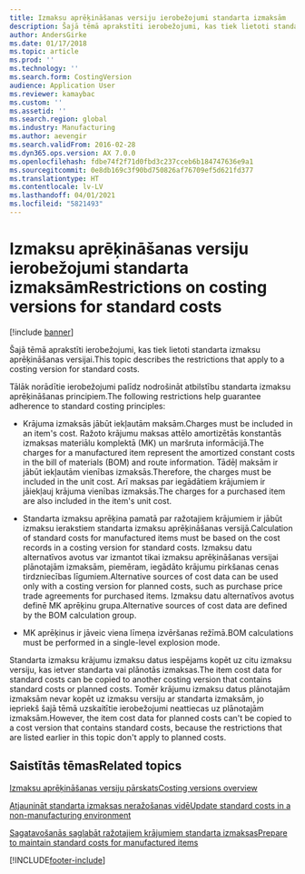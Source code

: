 ```yaml
---
title: Izmaksu aprēķināšanas versiju ierobežojumi standarta izmaksām
description: Šajā tēmā aprakstīti ierobežojumi, kas tiek lietoti standarta izmaksu aprēķināšanas versijai.
author: AndersGirke
ms.date: 01/17/2018
ms.topic: article
ms.prod: ''
ms.technology: ''
ms.search.form: CostingVersion
audience: Application User
ms.reviewer: kamaybac
ms.custom: ''
ms.assetid: ''
ms.search.region: global
ms.industry: Manufacturing
ms.author: aevengir
ms.search.validFrom: 2016-02-28
ms.dyn365.ops.version: AX 7.0.0
ms.openlocfilehash: fdbe74f2f71d0fbd3c237cceb6b184747636e9a1
ms.sourcegitcommit: 0e8db169c3f90bd750826af76709ef5d621fd377
ms.translationtype: HT
ms.contentlocale: lv-LV
ms.lasthandoff: 04/01/2021
ms.locfileid: "5821493"
---
```

#  <a name="restrictions-on-costing-versions-for-standard-costs"></a><span data-ttu-id="11d5f-103">Izmaksu aprēķināšanas versiju ierobežojumi standarta izmaksām</span><span class="sxs-lookup"><span data-stu-id="11d5f-103">Restrictions on costing versions for standard costs</span></span>

[!include [banner](../includes/banner.md)]

<span data-ttu-id="11d5f-104">Šajā tēmā aprakstīti ierobežojumi, kas tiek lietoti standarta izmaksu aprēķināšanas versijai.</span><span class="sxs-lookup"><span data-stu-id="11d5f-104">This topic describes the restrictions that apply to a costing version for standard costs.</span></span> 

<span data-ttu-id="11d5f-105">Tālāk norādītie ierobežojumi palīdz nodrošināt atbilstību standarta izmaksu aprēķināšanas principiem.</span><span class="sxs-lookup"><span data-stu-id="11d5f-105">The following restrictions help guarantee adherence to standard costing principles:</span></span>

-  <span data-ttu-id="11d5f-106">Krājuma izmaksās jābūt iekļautām maksām.</span><span class="sxs-lookup"><span data-stu-id="11d5f-106">Charges must be included in an item's cost.</span></span> <span data-ttu-id="11d5f-107">Ražoto krājumu maksas attēlo amortizētās konstantās izmaksas materiālu komplektā (MK) un maršruta informācijā.</span><span class="sxs-lookup"><span data-stu-id="11d5f-107">The charges for a manufactured item represent the amortized constant costs in the bill of materials (BOM) and route information.</span></span> <span data-ttu-id="11d5f-108">Tādēļ maksām ir jābūt iekļautām vienības izmaksās.</span><span class="sxs-lookup"><span data-stu-id="11d5f-108">Therefore, the charges must be included in the unit cost.</span></span> <span data-ttu-id="11d5f-109">Arī maksas par iegādātiem krājumiem ir jāiekļauj krājuma vienības izmaksās.</span><span class="sxs-lookup"><span data-stu-id="11d5f-109">The charges for a purchased item are also included in the item's unit cost.</span></span>

-  <span data-ttu-id="11d5f-110">Standarta izmaksu aprēķina pamatā par ražotajiem krājumiem ir jābūt izmaksu ierakstiem standarta izmaksu aprēķināšanas versijā.</span><span class="sxs-lookup"><span data-stu-id="11d5f-110">Calculation of standard costs for manufactured items must be based on the cost records in a costing version for standard costs.</span></span> <span data-ttu-id="11d5f-111">Izmaksu datu alternatīvos avotus var izmantot tikai izmaksu aprēķināšanas versijai plānotajām izmaksām, piemēram, iegādāto krājumu pirkšanas cenas tirdzniecības līgumiem.</span><span class="sxs-lookup"><span data-stu-id="11d5f-111">Alternative sources of cost data can be used only with a costing version for planned costs, such as purchase price trade agreements for purchased items.</span></span> <span data-ttu-id="11d5f-112">Izmaksu datu alternatīvos avotus definē MK aprēķinu grupa.</span><span class="sxs-lookup"><span data-stu-id="11d5f-112">Alternative sources of cost data are defined by the BOM calculation group.</span></span>

-  <span data-ttu-id="11d5f-113">MK aprēķinus ir jāveic viena līmeņa izvēršanas režīmā.</span><span class="sxs-lookup"><span data-stu-id="11d5f-113">BOM calculations must be performed in a single-level explosion mode.</span></span>

<span data-ttu-id="11d5f-114">Standarta izmaksu krājumu izmaksu datus iespējams kopēt uz citu izmaksu versiju, kas ietver standarta vai plānotās izmaksas.</span><span class="sxs-lookup"><span data-stu-id="11d5f-114">The item cost data for standard costs can be copied to another costing version that contains standard costs or planned costs.</span></span> <span data-ttu-id="11d5f-115">Tomēr krājumu izmaksu datus plānotajām izmaksām nevar kopēt uz izmaksu versiju ar standarta izmaksām, jo iepriekš šajā tēmā uzskaitītie ierobežojumi neattiecas uz plānotajām izmaksām.</span><span class="sxs-lookup"><span data-stu-id="11d5f-115">However, the item cost data for planned costs can't be copied to a cost version that contains standard costs, because the restrictions that are listed earlier in this topic don't apply to planned costs.</span></span>

<a name="related-topics"></a><span data-ttu-id="11d5f-116">Saistītās tēmas</span><span class="sxs-lookup"><span data-stu-id="11d5f-116">Related topics</span></span>
--------

[<span data-ttu-id="11d5f-117">Izmaksu aprēķināšanas versiju pārskats</span><span class="sxs-lookup"><span data-stu-id="11d5f-117">Costing versions overview</span></span>](costing-versions.md)

[<span data-ttu-id="11d5f-118">Atjaunināt standarta izmaksas neražošanas vidē</span><span class="sxs-lookup"><span data-stu-id="11d5f-118">Update standard costs in a non-manufacturing environment</span></span>](update-standard-costs-non-manufacturing-environment.md)

[<span data-ttu-id="11d5f-119">Sagatavošanās saglabāt ražotajiem krājumiem standarta izmaksas</span><span class="sxs-lookup"><span data-stu-id="11d5f-119">Prepare to maintain standard costs for manufactured items</span></span>](update-standard-costs-manufacturing-environment.md)



[!INCLUDE[footer-include](../../includes/footer-banner.md)]
